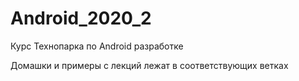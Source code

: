 # Android_2020_2
Курс Технопарка по Android разработке

Домашки и примеры с лекций лежат в соответствующих ветках